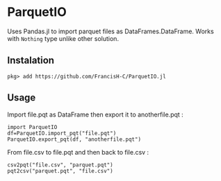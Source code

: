 # ParquetIO

Uses Pandas.jl to import parquet files as DataFrames.DataFrame.
Works with `Nothing` type unlike other solution.

## Instalation
```
pkg> add https://github.com/FrancisH-C/ParquetIO.jl
```

## Usage

Import file.pqt as DataFrame then export it to anotherfile.pqt :

```
import ParquetIO
df=ParquetIO.import_pqt("file.pqt")
ParquetIO.export_pqt(df, "anotherfile.pqt")
```

From file.csv to file.pqt and then back to file.csv :

```
csv2pqt("file.csv", "parquet.pqt")
pqt2csv("parquet.pqt", "file.csv")
```

